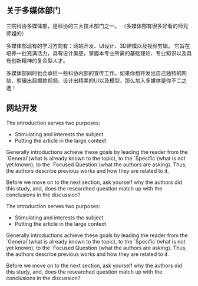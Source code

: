 ## 关于多媒体部门

三院科协多媒体部，是科协的三大技术部门之一。 （多媒体部有很多好看的师兄师姐的） 

多媒体部现有的学习方向有：网站开发、UI设计、3D建模以及视频剪辑。 它旨在培养一批充满活力，具有设计美感，掌握本专业所需的基础理论、专业知识以及具有创新精神的复合型人才。

多媒体部同时也会承担一些科协内部的宣传工作。如果你想开发出自己独特的网站、剪辑出超爆款视频、设计出精美的UI以及模型，那么加入多媒体是你不二之选！

## 网站开发

The introduction serves two purposes:

- Stimulating and interests the subject
- Putting the article in the large context

Generally introductions achieve these goals by leading the reader from the \`General\`(what is already known to the topic), to the \`Specific\`(what is not yet known), to the \`Focused Question\`(what the authors are asking). Thus, the authors describe previous works and how they are related to it.

Before we move on to the next section, ask yourself why the authors did this study, and, does the researched question match up with the conclusions in the discussion?

The introduction serves two purposes:

- Stimulating and interests the subject
- Putting the article in the large context

Generally introductions achieve these goals by leading the reader from the \`General\`(what is already known to the topic), to the \`Specific\`(what is not yet known), to the \`Focused Question\`(what the authors are asking). Thus, the authors describe previous works and how they are related to it.

Before we move on to the next section, ask yourself why the authors did this study, and, does the researched question match up with the conclusions in the discussion?
